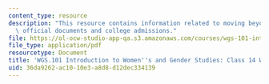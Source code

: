 ```yaml
---
content_type: resource
description: "This resource contains information related to moving beyond gender \u2013\
  \ official documents and college admissions."
file: https://ol-ocw-studio-app-qa.s3.amazonaws.com/courses/wgs-101-introduction-to-womens-and-gender-studies-fall-2014/36da9262ac1010e3a8d8d12dec334139_MITWGS_101F14_InClass14.pdf
file_type: application/pdf
resourcetype: Document
title: 'WGS.101 Introduction to Women''s and Gender Studies: Class 14 Writing'
uid: 36da9262-ac10-10e3-a8d8-d12dec334139
---
```


